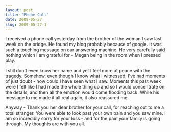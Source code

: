 ```yaml
---
layout: post
title: "Phone Call"
date: 2009-05-27
slug: 2009-05-27-1
---
```


I received a phone call yesterday from the brother of the woman I saw last week on the bridge.  He found my blog probably because of google. It was such a touching message on our answering machine.  He very carefully said nothing which I am grateful for - Megan being in the room when I pressed play.

 I still don&apos;t even know her name and yet I feel more at peace with the tragedy.  Somehow, even though I know what I witnessed, I&apos;ve had moments of just doubt - how could I have seen what I saw.  Moments this past week were I felt like I had made the whole thing up and so I would concentrate on the details, and then all the emotion would come flooding back.    While his message to me made it all real again, it also reassured me.  

Anyway - Thank you her dear brother for your call, for reaching out to me a total stranger.  You were able to look past your own pain and you saw mine.  I am so incredibly sorry for your loss - and for the pain your family is going through.  My thoughts are with you all.
